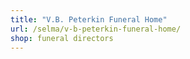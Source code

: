 ```yaml
---
title: "V.B. Peterkin Funeral Home"
url: /selma/v-b-peterkin-funeral-home/
shop: funeral directors
---
```

